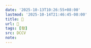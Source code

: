 ```yaml
---
date: '2025-10-13T10:26:55+08:00'
lastmod: '2025-10-14T21:46:45-08:00'
title: 􀶑
url: 􀶑
tags: [發]
src: DCCV
note:
---
```

